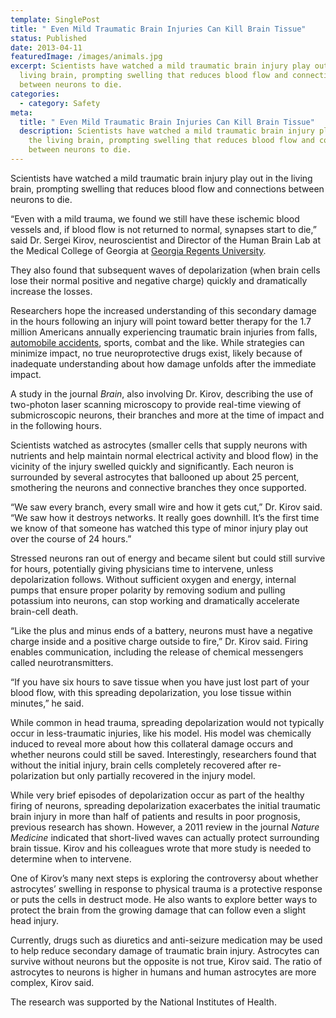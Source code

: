 ```yaml
---
template: SinglePost
title: " Even Mild Traumatic Brain Injuries Can Kill Brain Tissue"
status: Published
date: 2013-04-11
featuredImage: /images/animals.jpg
excerpt: Scientists have watched a mild traumatic brain injury play out in the
  living brain, prompting swelling that reduces blood flow and connections
  between neurons to die.
categories:
  - category: Safety
meta:
  title: " Even Mild Traumatic Brain Injuries Can Kill Brain Tissue"
  description: Scientists have watched a mild traumatic brain injury play out in
    the living brain, prompting swelling that reduces blood flow and connections
    between neurons to die.
---
```

<!--StartFragment-->

Scientists have watched a mild traumatic brain injury play out in the living brain, prompting swelling that reduces blood flow and connections between neurons to die.

“Even with a mild trauma, we found we still have these ischemic blood vessels and, if blood flow is not returned to normal, synapses start to die,” said Dr. Sergei Kirov, neuroscientist and Director of the Human Brain Lab at the Medical College of Georgia at [Georgia Regents University](http://www.grhealth.org/).

They also found that subsequent waves of depolarization (when brain cells lose their normal positive and negative charge) quickly and dramatically increase the losses.

Researchers hope the increased understanding of this secondary damage in the hours following an injury will point toward better therapy for the 1.7 million Americans annually experiencing traumatic brain injuries from falls, [automobile accidents](https://www.austinaccidentlawyer.com/), sports, combat and the like. While strategies can minimize impact, no true neuroprotective drugs exist, likely because of inadequate understanding about how damage unfolds after the immediate impact.

A study in the journal *Brain*, also involving Dr. Kirov, describing the use of two-photon laser scanning microscopy to provide real-time viewing of submicroscopic neurons, their branches and more at the time of impact and in the following hours.

Scientists watched as astrocytes (smaller cells that supply neurons with nutrients and help maintain normal electrical activity and blood flow) in the vicinity of the injury swelled quickly and significantly. Each neuron is surrounded by several astrocytes that ballooned up about 25 percent, smothering the neurons and connective branches they once supported.

“We saw every branch, every small wire and how it gets cut,” Dr. Kirov said. “We saw how it destroys networks. It really goes downhill. It’s the first time we know of that someone has watched this type of minor injury play out over the course of 24 hours.”

Stressed neurons ran out of energy and became silent but could still survive for hours, potentially giving physicians time to intervene, unless depolarization follows. Without sufficient oxygen and energy, internal pumps that ensure proper polarity by removing sodium and pulling potassium into neurons, can stop working and dramatically accelerate brain-cell death.

“Like the plus and minus ends of a battery, neurons must have a negative charge inside and a positive charge outside to fire,” Dr. Kirov said. Firing enables communication, including the release of chemical messengers called neurotransmitters.

“If you have six hours to save tissue when you have just lost part of your blood flow, with this spreading depolarization, you lose tissue within minutes,” he said.

While common in head trauma, spreading depolarization would not typically occur in less-traumatic injuries, like his model. His model was chemically induced to reveal more about how this collateral damage occurs and whether neurons could still be saved. Interestingly, researchers found that without the initial injury, brain cells completely recovered after re-polarization but only partially recovered in the injury model.

While very brief episodes of depolarization occur as part of the healthy firing of neurons, spreading depolarization exacerbates the initial traumatic brain injury in more than half of patients and results in poor prognosis, previous research has shown. However, a 2011 review in the journal *Nature Medicine* indicated that short-lived waves can actually protect surrounding brain tissue. Kirov and his colleagues wrote that more study is needed to determine when to intervene.

One of Kirov’s many next steps is exploring the controversy about whether astrocytes’ swelling in response to physical trauma is a protective response or puts the cells in destruct mode. He also wants to explore better ways to protect the brain from the growing damage that can follow even a slight head injury.

Currently, drugs such as diuretics and anti-seizure medication may be used to help reduce secondary damage of traumatic brain injury. Astrocytes can survive without neurons but the opposite is not true, Kirov said. The ratio of astrocytes to neurons is higher in humans and human astrocytes are more complex, Kirov said.

The research was supported by the National Institutes of Health.

<!--EndFragment-->